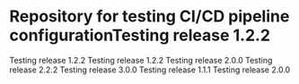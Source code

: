 # Repository for testing CI/CD pipeline configurationTesting release 1.2.2
Testing release 1.2.2
Testing release 1.2.2
Testing release 2.0.0
Testing release 2.2.2
Testing release 3.0.0
Testing release 1.1.1
Testing release 2.0.0
